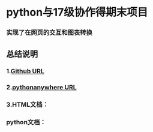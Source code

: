 # python与17级协作得期末项目

### 实现了在网页的交互和图表转换


## 总结说明
### 1.[Github URL](https://github.com/QSWing/python)
### 2.[pythonanywhere URL](QSWing.pythonanywhere.com )
### 3.HTML文档：
###   python文档：
 
